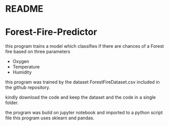 # README

# Forest-Fire-Predictor

this program trains a model which classifies if there are chances of a Forest fire based on three parameters

- Oxygen
- Temperature
- Humidity

this program was trained by the dataset ForestFireDataset.csv included in the github repository.

kindly download the code and keep the dataset and the code in a single folder.

the program was build on jupyter notebook and imported to a python script file
this program uses sklearn and pandas.

